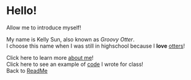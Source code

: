 
# Hello!  

Allow me to introduce myself!   

My name is Kelly Sun, also known as *Groovy Otter*.  
I choose this name when I was still in highschool because I **love** [otters](https://www.treehugger.com/thmb/aLu4aYWfWo0r8qTIAzQGilJHQ2Y=/768x0/filters:no_upscale():max_bytes(150000):strip_icc():format(webp)/__opt__aboutcom__coeus__resources__content_migration__mnn__images__2015__09__river-otters-lead-photo-86eef01e35714da9a6dd974f321e3504.jpg)!


Click here to learn more [about me](AboutMe.md)!  
Click here to see an example of [code](cylindervolumecalc.md) I wrote for class!   
Back to [ReadMe](README.md)
